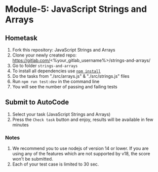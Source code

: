 # Module-5: JavaScript Strings and Arrays

## Hometask

1. Fork this repository: JavaScript Strings and Arrays
2. Clone your newly created repo: https://gitlab.com/<%your_gitlab_username%>/strings-and-arrays/
3. Go to folder `strings-and-arrays`
4. To install all dependencies use [`npm install`](https://docs.npmjs.com/cli/install)
5. Do the tasks from "./src/arrays.js" & "./src/strings.js" files
6. Run `npm run test:dev` in the command line
7. You will see the number of passing and failing tests

## Submit to AutoCode

1. Select your task (JavaScript Strings and Arrays)
2. Press the `Check task` button and enjoy, results will be available in few minutes

### Notes

1. We recommend you to use nodejs of version 14 or lower. If you are using any of the features which are not supported
   by v18, the score won't be submitted.
2. Each of your test case is limited to 30 sec.
